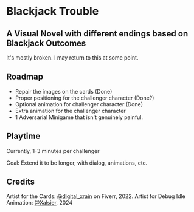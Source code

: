 # Blackjack Trouble
## A Visual Novel with different endings based on Blackjack Outcomes

It's mostly broken. I may return to this at some point.

## Roadmap

- Repair the images on the cards (Done)
- Proper positioning for the challenger character (Done?)
- Optional animation for challenger character (Done)
- Extra animation for the challenger character
- 1 Adversarial Minigame that isn't genuinely painful.

## Playtime

Currently, 1-3 minutes per challenger

Goal: Extend it to be longer, with dialog, animations, etc.

## Credits

Artist for the Cards: [@digital_xrain](https://www.fiverr.com/digital_xrain) on Fiverr, 2022.
Artist for Debug Idle Animation: [@Xalsier](https://x.com/Xalsier), 2024